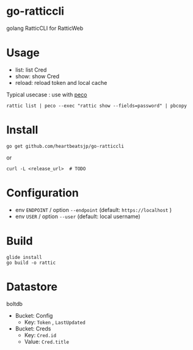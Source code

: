 # go-ratticcli

golang RatticCLI for RatticWeb

# Usage

- list: list Cred
- show: show Cred
- reload: reload token and local cache

Typical usecase : use with [peco](https://github.com/peco/peco)

```
rattic list | peco --exec "rattic show --fields=password" | pbcopy
```

# Install

```
go get github.com/heartbeatsjp/go-ratticcli
```

or

```
curl -L <release_url>  # TODO
```

# Configuration

- env `ENDPOINT` / option `--endpoint` (default: `https://localhost` )
- env `USER` / option `--user` (default: local username)

# Build

```
glide install
go build -o rattic
```

# Datastore

boltdb

- Bucket: Config
    - Key: `Token` , `LastUpdated`
- Bucket: Creds
    - Key: `Cred.id`
    - Value: `Cred.title`

